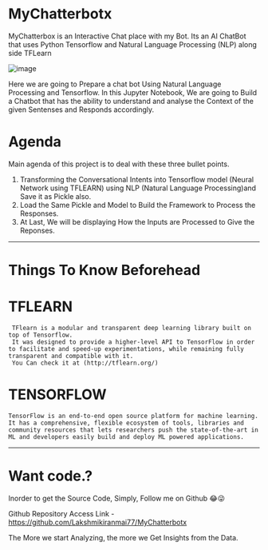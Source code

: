 # MyChatterbotx
 MyChatterbox is an Interactive Chat place with my Bot.
 Its an AI ChatBot that uses Python Tensorflow and Natural Language Processing (NLP) along side TFLearn

![image](https://github.com/Lakshmikiranmai77/MyChatterbotx/assets/57581088/f1a8ca29-710b-4b10-953e-85c9e0c7467b)

Here we are going to Prepare a chat bot Using Natural Language Processing and Tensorflow.
In this Jupyter Notebook, We are going to Build a Chatbot that has the ability to understand and analyse the Context of the given Sentenses and Responds accordingly. 
#  Agenda 
Main agenda of this project is to deal with these three bullet points.
1) Transforming the Conversational Intents into Tensorflow model (Neural Network using TFLEARN) using NLP (Natural Language Processing)and Save it as Pickle also.
2) Load the Same Pickle and Model to Build the Framework to Process the Responses.
3) At Last, We will be displaying How the Inputs are Processed to Give the Reponses.
-------------------------------------------------------------------------
# Things To Know Beforehead

 # TFLEARN  
     TFlearn is a modular and transparent deep learning library built on top of Tensorflow.
     It was designed to provide a higher-level API to TensorFlow in order to facilitate and speed-up experimentations, while remaining fully transparent and compatible with it. 
     You Can check it at (http://tflearn.org/)
     
# TENSORFLOW 
    TensorFlow is an end-to-end open source platform for machine learning. 
    It has a comprehensive, flexible ecosystem of tools, libraries and community resources that lets researchers push the state-of-the-art in ML and developers easily build and deploy ML powered applications.

--------------------------------------------------------------------------------
# Want code.?
Inorder to get the Source Code, Simply, Follow me on Github 😂😜

Github Repository Access Link  - https://github.com/Lakshmikiranmai77/MyChatterbotx

The More we start Analyzing, the more we Get Insights from the Data.
